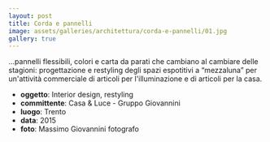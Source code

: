 ```yaml
---
layout: post
title: Corda e pannelli
image: assets/galleries/architettura/corda-e-pannelli/01.jpg
gallery: true
---
```


...pannelli flessibili, colori e carta da parati che cambiano al cambiare delle stagioni: progettazione e restyling degli spazi espotitivi a “mezzaluna” per un'attività commerciale di articoli per l'illuminazione e di articoli per la casa.

- **oggetto**: Interior design, restyling
- **committente**: Casa &amp; Luce - Gruppo Giovannini
- **luogo**: Trento
- **data**: 2015
- **foto**: Massimo Giovannini fotografo
